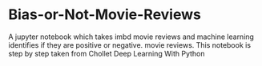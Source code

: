 # Bias-or-Not-Movie-Reviews
A jupyter notebook which takes imbd movie reviews and machine learning identifies if they are positive or negative. movie reviews. This notebook is step by step taken from Chollet Deep Learning With Python
